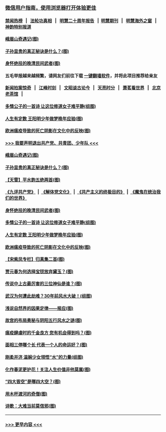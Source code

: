### [微信用户指南，使用浏览器打开体验更佳](https://github.com/gfw-breaker/banned-news1/blob/master/indexes/wechat-guide.md?t=0)
#### [禁闻热榜](热点新闻.md?t=0)  &nbsp;&nbsp;|&nbsp;&nbsp; [法轮功真相](https://github.com/gfw-breaker/truth/blob/master/README.md?t=0) &nbsp;&nbsp;|&nbsp;&nbsp; [明慧二十周年报告](https://github.com/gfw-breaker/mh-reports/blob/master/README.md?t=0) &nbsp;&nbsp;|&nbsp;&nbsp;[明慧期刊](https://github.com/gfw-breaker/mh-qikan) &nbsp;&nbsp;|&nbsp;&nbsp; [明慧海外之窗](https://github.com/gfw-breaker/mh-news/blob/master/README.md?t=0) &nbsp;&nbsp;|&nbsp;&nbsp; [神韵特别报道](https://github.com/gfw-breaker/mh-news/blob/master/shenyun.md?t=0)
#### [峨眉山奇遇记(图)](../pages/p7/921442.md?t=02050401) 
#### [子孙显贵的真正秘诀是什么？(图)](../pages/p7/921334.md?t=02050401) 
#### [身怀绝技的晚清民间武者(图)](../pages/p7/921488.md?t=02050401) 
#### 五毛举报越来越频繁，请网友们前往下载 [一键翻墙软件](https://github.com/gfw-breaker/ssr-accounts)，并将此项目推荐给亲友
#### [新闻拍案惊奇](https://github.com/gfw-breaker/banned-news1/blob/master/pages/link4.md) &nbsp;&nbsp;|&nbsp;&nbsp; [江峰时刻](https://github.com/gfw-breaker/banned-news1/blob/master/pages/link4.md) &nbsp;&nbsp;|&nbsp;&nbsp; [文昭谈古论今](https://github.com/gfw-breaker/banned-news1/blob/master/pages/link4.md) &nbsp;&nbsp;|&nbsp;&nbsp; [天亮时分](https://github.com/gfw-breaker/banned-news1/blob/master/pages/link4.md) &nbsp;&nbsp;|&nbsp;&nbsp; [萧茗看世界](https://github.com/gfw-breaker/banned-news1/blob/master/pages/link4.md) &nbsp;&nbsp;|&nbsp;&nbsp; [北京老茶馆](https://github.com/gfw-breaker/banned-news1/blob/master/pages/link4.md) &nbsp;&nbsp;|&nbsp;&nbsp; 
#### [多情公子的一首诗 让这位修道女子难平静(组图)](../pages/p7/886851.md?t=02050401) 
#### [人生有定数 王阳明少年做梦晚年应验(图)](../pages/p7/921608.md?t=02050401) 
#### [欧洲瘟疫导致的死亡阴影在文化中的反映(图)](../pages/p7/921313.md?t=02050401) 
#### [>>> 我要声明退出共产党、共青团、少年队 <<<](https://github.com/begood0513/goodnews/blob/master/quit/letter.md) 
#### [峨眉山奇遇记(图)](../pages/p7/921442.md?t=02050401) 
#### [子孙显贵的真正秘诀是什么？(图)](../pages/p7/921334.md?t=02050401) 
#### [【天雪】平水韵五绝两首(图)](../pages/p7/921604.md?t=02050401) 
#### [《九评共产党》](https://github.com/begood0513/9ping.md/blob/master/README.md) &nbsp;|&nbsp; [《解体党文化》](../../../../jtdwh.md/blob/master/README.md)  &nbsp;|&nbsp; [《共产主义的终极目的》](../../../../gczydzjmd.md/blob/master/README.md) &nbsp;|&nbsp; [《魔鬼在统治我们的世界》](../../../../mgztzwmdsj.md/blob/master/README.md) 
#### [身怀绝技的晚清民间武者(图)](../pages/p7/921488.md?t=02050401) 
#### [多情公子的一首诗 让这位修道女子难平静(组图)](../pages/p7/886851.md?t=02050401) 
#### [人生有定数 王阳明少年做梦晚年应验(图)](../pages/p7/921608.md?t=02050401) 
#### [欧洲瘟疫导致的死亡阴影在文化中的反映(图)](../pages/p7/921313.md?t=02050401) 
#### [【宋紫凤专栏】归真集二首(图)](../pages/p7/921582.md?t=02050401) 
#### [贾元春为何选择宝钗放弃黛玉？(图)](../pages/p7/921330.md?t=02050401) 
#### [传说中上古最厉害的三位神仙是谁？(图)](../pages/p7/921337.md?t=02050401) 
#### [武汉为何遭此劫难？30年前风水大破！(组图)](../pages/p7/921355.md?t=02050401) 
#### [浅说自然界的因果定律——报应(图)](../pages/p7/921325.md?t=02050401) 
#### [故宫的布局奥秘与阴阳五行风水之谜(图)](../pages/p7/921340.md?t=02050401) 
#### [瘟疫肆虐时的千金良方 您有机会得到吗？(图)](../pages/p7/921293.md?t=02050401) 
#### [面相三停哪个长 代表一个人的命运好？(图)](../pages/p7/892043.md?t=02050401) 
#### [刚柔并济 温婉少女领悟“水”的力量(组图)](../pages/p7/921088.md?t=02050401) 
#### [化作春泥更护花！关注人生价值非他莫属(图)](../pages/p7/893296.md?t=02050401) 
#### [“四大皆空”是哪四大空？(图)](../pages/p7/920924.md?t=02050401) 
#### [用木杯渡河的奇僧(图)](../pages/p7/920976.md?t=02050401) 
#### [诗歌：大难当前莫信邪(图)](../pages/p7/920917.md?t=02050401) 

----
#### [ >>> 更早内容 <<< ](../indexes/p7-earlier.md)
